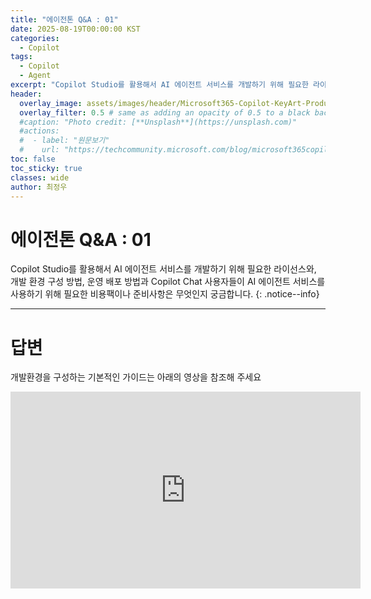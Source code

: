 ```yaml
---
title: "에이전톤 Q&A : 01"
date: 2025-08-19T00:00:00 KST
categories:
  - Copilot
tags:
  - Copilot
  - Agent
excerpt: "Copilot Studio를 활용해서 AI 에이전트 서비스를 개발하기 위해 필요한 라이선스와, 개발 환경 구성 방법, 운영 배포 방법과 Copilot Chat 사용자들이 AI 에이전트 서비스를 사용하기 위해 필요한 비용팩이나 준비사항은 무엇인지 궁금합니다."
header:
  overlay_image: assets/images/header/Microsoft365-Copilot-KeyArt-Productivity-6K-01.png
  overlay_filter: 0.5 # same as adding an opacity of 0.5 to a black background
  #caption: "Photo credit: [**Unsplash**](https://unsplash.com)"
  #actions:
  #  - label: "원문보기"
  #    url: "https://techcommunity.microsoft.com/blog/microsoft365copilotblog/what%E2%80%99s-new-in-microsoft-365-copilot--july-2025/4438253"
toc: false
toc_sticky: true
classes: wide
author: 최정우
---
```


# 에이전톤 Q&A : 01

Copilot Studio를 활용해서 AI 에이전트 서비스를 개발하기 위해 필요한 라이선스와, 개발 환경 구성 방법, 운영 배포 방법과 Copilot Chat 사용자들이 AI 에이전트 서비스를 사용하기 위해 필요한 비용팩이나 준비사항은 무엇인지 궁금합니다.
{: .notice--info}

---

# 답변

개발환경을 구성하는 기본적인 가이드는 아래의 영상을 참조해 주세요

<iframe width="560" height="315" src="https://www.youtube.com/embed/V_zOmFpncng?si=nJruw0wvcPOjAENA" title="YouTube video player" frameborder="0" allow="accelerometer; autoplay; clipboard-write; encrypted-media; gyroscope; picture-in-picture; web-share" referrerpolicy="strict-origin-when-cross-origin" allowfullscreen></iframe>


